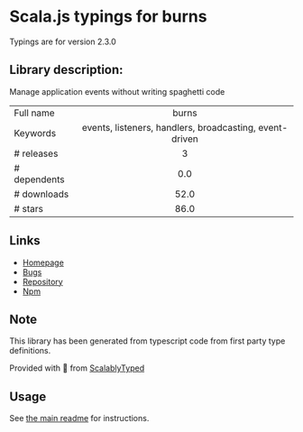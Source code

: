 
# Scala.js typings for burns

Typings are for version 2.3.0

## Library description:
Manage application events without writing spaghetti code

|                    |                 |
| ------------------ | :-------------: |
| Full name          | burns |
| Keywords           | events, listeners, handlers, broadcasting, event-driven |
| # releases         | 3 |
| # dependents       | 0.0 |
| # downloads        | 52.0 |
| # stars            | 86.0 |

## Links
- [Homepage](https://github.com/shalvah/burns#readme)
- [Bugs](https://github.com/shalvah/burns/issues)
- [Repository](https://github.com/shalvah/burns)
- [Npm](https://www.npmjs.com/package/burns)
    


## Note
This library has been generated from typescript code from first party type definitions.

Provided with :purple_heart: from [ScalablyTyped](https://github.com/oyvindberg/ScalablyTyped)

## Usage
See [the main readme](../../readme.md) for instructions.


